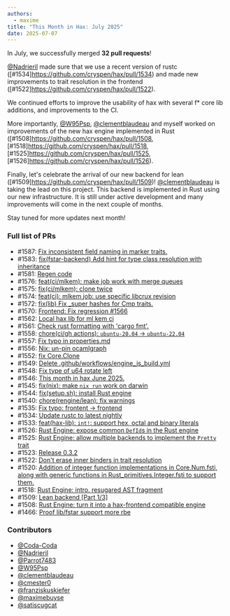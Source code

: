 ```yaml
---
authors:
  - maxime
title: "This Month in Hax: July 2025"
date: 2025-07-07
---
```


In July, we successfully merged **32 pull requests**!

[@Nadrieril](https://github.com/Nadrieril) made sure that we use a recent version of rustc ([#1534]https://github.com/cryspen/hax/pull/1534) and made new improvements to trait resolution in the frontend ([#1522]https://github.com/cryspen/hax/pull/1522).

We continued efforts to improve the usability of hax with several f* core lib additions, and improvements to the CI.

More importantly, [@W95Psp](https://github.com/W95Psp), [@clementblaudeau](https://github.com/clementblaudeau) and myself worked on improvements of the new hax engine implemented in Rust ([#1508]https://github.com/cryspen/hax/pull/1508, [#1518]https://github.com/cryspen/hax/pull/1518, [#1525]https://github.com/cryspen/hax/pull/1525, [#1526]https://github.com/cryspen/hax/pull/1526).

Finally, let's celebrate the arrival of our new backend for lean ([#1509]https://github.com/cryspen/hax/pull/1509)! [@clementblaudeau](https://github.com/clementblaudeau) is taking the lead on this project. This backend is implemented in Rust using our new infrastructure. It is still under active development and many improvements will come in the next couple of months. 

Stay tuned for more updates next month!

### Full list of PRs

* \#1587: [Fix inconsistent field naming in marker traits.](https://github.com/cryspen/hax/pull/1587)
* \#1583: [fix(fstar-backend) Add hint for type class resolution with inheritance](https://github.com/cryspen/hax/pull/1583)
* \#1581: [Regen code](https://github.com/cryspen/hax/pull/1581)
* \#1576: [feat(ci/mlkem): make job work with merge queues](https://github.com/cryspen/hax/pull/1576)
* \#1575: [fix(ci/mlkem): clone twice](https://github.com/cryspen/hax/pull/1575)
* \#1574: [feat(ci): mlkem job: use specific libcrux revision](https://github.com/cryspen/hax/pull/1574)
* \#1572: [fix(lib) Fix _super hashes for Cmp traits.](https://github.com/cryspen/hax/pull/1572)
* \#1570: [Frontend: Fix regression \#1566](https://github.com/cryspen/hax/pull/1570)
* \#1562: [Local hax lib for ml kem ci](https://github.com/cryspen/hax/pull/1562)
* \#1561: [Check rust formatting with 'cargo fmt'.](https://github.com/cryspen/hax/pull/1561)
* \#1558: [chore(ci/gh actions): `ubuntu-20.04` -> `ubuntu-22.04`](https://github.com/cryspen/hax/pull/1558)
* \#1557: [Fix typo in properties.md](https://github.com/cryspen/hax/pull/1557)
* \#1556: [Nix: un-pin ocamlgraph](https://github.com/cryspen/hax/pull/1556)
* \#1552: [fix Core.Clone](https://github.com/cryspen/hax/pull/1552)
* \#1549: [Delete .github/workflows/engine_js_build.yml](https://github.com/cryspen/hax/pull/1549)
* \#1548: [Fix type of u64 rotate left](https://github.com/cryspen/hax/pull/1548)
* \#1546: [This month in hax June 2025.](https://github.com/cryspen/hax/pull/1546)
* \#1545: [fix(nix): make `nix run` work on darwin](https://github.com/cryspen/hax/pull/1545)
* \#1544: [fix(setup.sh): install Rust engine](https://github.com/cryspen/hax/pull/1544)
* \#1540: [chore(rengine/lean): fix warnings](https://github.com/cryspen/hax/pull/1540)
* \#1535: [Fix typo: frontent -> frontend](https://github.com/cryspen/hax/pull/1535)
* \#1534: [Update rustc to latest nightly](https://github.com/cryspen/hax/pull/1534)
* \#1533: [feat(hax-lib): `int!`: support hex, octal and binary literals](https://github.com/cryspen/hax/pull/1533)
* \#1526: [Rust Engine: expose common `DefId`s in the Rust engine](https://github.com/cryspen/hax/pull/1526)
* \#1525: [Rust Engine: allow multiple backends to implement the `Pretty` trait](https://github.com/cryspen/hax/pull/1525)
* \#1523: [Release 0.3.2](https://github.com/cryspen/hax/pull/1523)
* \#1522: [Don't erase inner binders in trait resolution](https://github.com/cryspen/hax/pull/1522)
* \#1520: [Addition of integer function implementations in Core.Num.fsti, along with generic functions in Rust_primitives.Integer.fsti to support them.](https://github.com/cryspen/hax/pull/1520)
* \#1518: [Rust Engine: intro. resugared AST fragment](https://github.com/cryspen/hax/pull/1518)
* \#1509: [Lean backend [Part 1/3]](https://github.com/cryspen/hax/pull/1509)
* \#1508: [Rust Engine: turn it into a hax-frontend compatible engine](https://github.com/cryspen/hax/pull/1508)
* \#1466: [Proof lib/fstar support more rbe](https://github.com/cryspen/hax/pull/1466)

### Contributors
* [@Coda-Coda](https://github.com/Coda-Coda)
* [@Nadrieril](https://github.com/Nadrieril)
* [@Parrot7483](https://github.com/Parrot7483)
* [@W95Psp](https://github.com/W95Psp)
* [@clementblaudeau](https://github.com/clementblaudeau)
* [@cmester0](https://github.com/cmester0)
* [@franziskuskiefer](https://github.com/franziskuskiefer)
* [@maximebuyse](https://github.com/maximebuyse)
* [@satiscugcat](https://github.com/satiscugcat)
